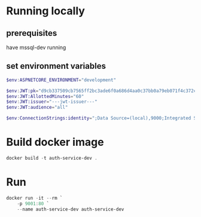 # Running locally

## prerequisites

have mssql-dev running

## set environment variables

```PowerShell
$env:ASPNETCORE_ENVIRONMENT="development"

$env:JWT:pk="d9cb337509cb7565ff2bc3ade6f0a686d4aa0c37bb0a79eb071f4c372c0db58d"
$env:JWT:AllottedMinutes="60"
$env:JWT:issuer="---jwt-issuer---"
$env:JWT:audience="all"

$env:ConnectionStrings:identity=";Data Source=(local),9000;Integrated Security=false;User Id=sa;Password=!1secret;Initial Catalog=AspNetIdentity;"
```

# Build docker image

```PowerShell
docker build -t auth-service-dev .
```

# Run

```PowerShell
docker run -it --rm `
    -p 9001:80 `
    --name auth-service-dev auth-service-dev
```
